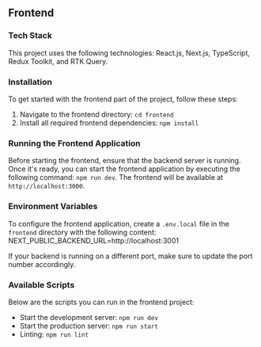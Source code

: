 ## Frontend

### Tech Stack

This project uses the following technologies: React.js, Next.js, TypeScript, Redux Toolkit, and RTK Query.

### Installation

To get started with the frontend part of the project, follow these steps:
1. Navigate to the frontend directory: `cd frontend`
2. Install all required frontend dependencies: `npm install`

### Running the Frontend Application

Before starting the frontend, ensure that the backend server is running. Once it's ready, you can start the frontend application by executing the following command: `npm run dev`. The frontend will be available at `http://localhost:3000`.

### Environment Variables

To configure the frontend application, create a `.env.local` file in the `frontend` directory with the following content:
NEXT_PUBLIC_BACKEND_URL=http://localhost:3001

If your backend is running on a different port, make sure to update the port number accordingly.

### Available Scripts

Below are the scripts you can run in the frontend project:
- Start the development server: `npm run dev`
- Start the production server: `npm run start`
- Linting: `npm run lint`
